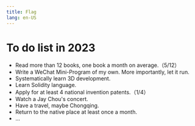 ```yaml
---
title: Flag
lang: en-US
---
```

# To do list in 2023
+ Read more than 12 books, one book a month on average.（5/12）
+ Write a WeChat Mini-Program of my own. More importantly, let it run.
+ Systematically learn 3D development.
+ Learn Solidity language.
+ Apply for at least 4 national invention patents.（1/4）
+ Watch a Jay Chou's concert.
+ Have a travel, maybe Chongqing.
+ Return to the native place at least once a month.
+ ...

